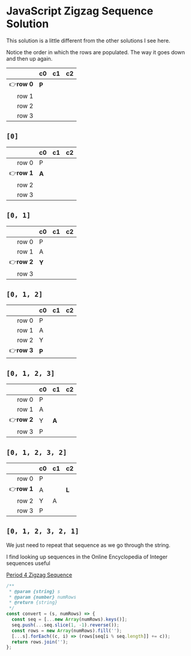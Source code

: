 # JavaScript Zigzag Sequence Solution

This solution is a little different from the other solutions I see here.

Notice the order in which the rows are populated. The way it goes down and
then up again.

|             | c0    | c1  | c2  |
| ----------: | ----- | --- | --- |
| 👉**row 0** | **P** |     |     |
|       row 1 |       |     |     |
|       row 2 |       |     |     |
|       row 3 |       |     |     |

## `[0]`

|             | c0    | c1  | c2  |
| ----------: | ----- | --- | --- |
|       row 0 | P     |     |     |
| 👉**row 1** | **A** |     |     |
|       row 2 |       |     |     |
|       row 3 |       |     |     |

## `[0, 1]`

|             | c0    | c1  | c2  |
| ----------: | ----- | --- | --- |
|       row 0 | P     |     |     |
|       row 1 | A     |     |     |
| 👉**row 2** | **Y** |     |     |
|       row 3 |       |     |     |

## `[0, 1, 2]`

|             | c0    | c1  | c2  |
| ----------: | ----- | --- | --- |
|       row 0 | P     |     |     |
|       row 1 | A     |     |     |
|       row 2 | Y     |     |     |
| 👉**row 3** | **P** |     |     |

## `[0, 1, 2, 3]`

|             | c0  | c1    | c2  |
| ----------: | --- | ----- | --- |
|       row 0 | P   |       |     |
|       row 1 | A   |       |     |
| 👉**row 2** | Y   | **A** |     |
|       row 3 | P   |       |     |

## `[0, 1, 2, 3, 2]`

|             | c0  | c1  | c2    |
| ----------: | --- | --- | ----- |
|       row 0 | P   |     |       |
| 👉**row 1** | A   |     | **L** |
|       row 2 | Y   | A   |       |
|       row 3 | P   |     |       |

## `[0, 1, 2, 3, 2, 1]`

We just need to repeat that sequence as we go through the string.

I find looking up sequences in the Online Encyclopedia of Integer sequences useful

[Period 4 Zigzag Sequence](https://oeis.org/A007877)

```js
/**
 * @param {string} s
 * @param {number} numRows
 * @return {string}
 */
const convert = (s, numRows) => {
  const seq = [...new Array(numRows).keys()];
  seq.push(...seq.slice(1, -1).reverse());
  const rows = new Array(numRows).fill('');
  [...s].forEach((c, i) => (rows[seq[i % seq.length]] += c));
  return rows.join('');
};
```
